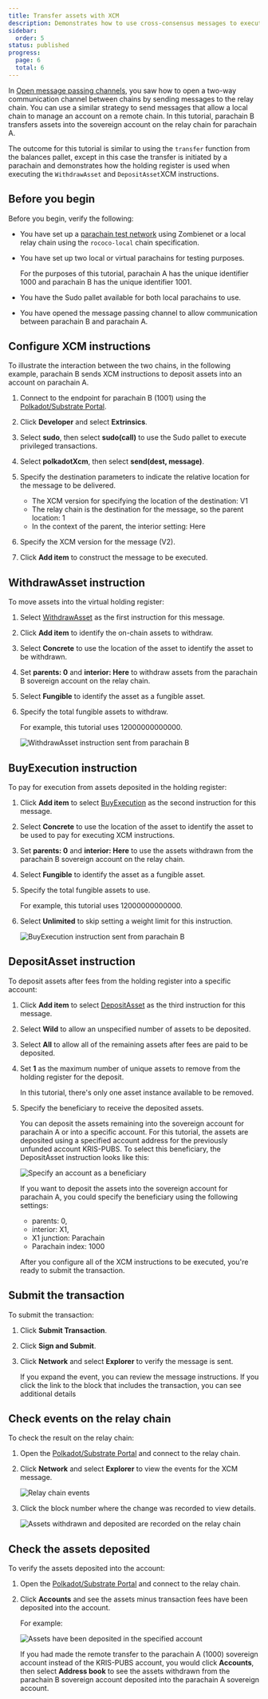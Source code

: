 ```yaml
---
title: Transfer assets with XCM
description: Demonstrates how to use cross-consensus messages to execute a remote transfer to a parachain through the relay chain.
sidebar:
  order: 5
status: published
progress:
  page: 6
  total: 6
---
```


In [Open message passing channels](/tutorials/build-a-parachain/open-message-passing-channels), you saw how to open a two-way communication channel between chains by sending messages to the relay chain.
You can use a similar strategy to send messages that allow a local chain to manage an account on a remote chain.
In this tutorial, parachain B transfers assets into the sovereign account on the relay chain for parachain A.

The outcome for this tutorial is similar to using the `transfer` function from the balances pallet, except in this case the transfer is initiated by a parachain and demonstrates how the holding register is used when executing the `WithdrawAsset` and `DepositAsset`XCM instructions.

## Before you begin

Before you begin, verify the following:

- You have set up a [parachain test network](/test/simulate-parachains) using Zombienet or a local relay chain using the `rococo-local` chain specification.
- You have set up two local or virtual parachains for testing purposes.

  For the purposes of this tutorial, parachain A has the unique identifier 1000 and parachain B has the unique identifier 1001.

- You have the Sudo pallet available for both local parachains to use.

- You have opened the message passing channel to allow communication between parachain B and parachain A.

## Configure XCM instructions

To illustrate the interaction between the two chains, in the following example, parachain B sends XCM instructions to deposit assets into an account on parachain A.

1. Connect to the endpoint for parachain B (1001) using the [Polkadot/Substrate Portal](https://polkadot.js.org/apps).

2. Click **Developer** and select **Extrinsics**.

3. Select **sudo**, then select **sudo(call)** to use the Sudo pallet to execute privileged transactions.

4. Select **polkadotXcm**, then select **send(dest, message)**.
5. Specify the destination parameters to indicate the relative location for the message to be delivered.

   - The XCM version for specifying the location of the destination: V1
   - The relay chain is the destination for the message, so the parent location: 1
   - In the context of the parent, the interior setting: Here

6. Specify the XCM version for the message (V2).
7. Click **Add item** to construct the message to be executed.

## WithdrawAsset instruction

To move assets into the virtual holding register:

1. Select [WithdrawAsset](https://github.com/paritytech/xcm-format#withdrawasset) as the first instruction for this message.

2. Click **Add item** to identify the on-chain assets to withdraw.

3. Select **Concrete** to use the location of the asset to identify the asset to be withdrawn.

4. Set **parents: 0** and **interior: Here** to withdraw assets from the parachain B sovereign account on the relay chain.

5. Select **Fungible** to identify the asset as a fungible asset.

6. Specify the total fungible assets to withdraw.

   For example, this tutorial uses 12000000000000.

   ![WithdrawAsset instruction sent from parachain B](/media/images/docs/tutorials/parachains/transfer-withdraw-asset-instruction-ui.png)

## BuyExecution instruction

To pay for execution from assets deposited in the holding register:

1. Click **Add item** to select [BuyExecution](https://github.com/paritytech/xcm-format#buyexecution) as the second instruction for this message.

2. Select **Concrete** to use the location of the asset to identify the asset to be used to pay for executing XCM instructions.

3. Set **parents: 0** and **interior: Here** to use the assets withdrawn from the parachain B sovereign account on the relay chain.

4. Select **Fungible** to identify the asset as a fungible asset.

5. Specify the total fungible assets to use.

   For example, this tutorial uses 12000000000000.

6. Select **Unlimited** to skip setting a weight limit for this instruction.

   ![BuyExecution instruction sent from parachain B](/media/images/docs/tutorials/parachains/transfer-buy-execution-instruction-ui.png)

## DepositAsset instruction

To deposit assets after fees from the holding register into a specific account:

1. Click **Add item** to select [DepositAsset](https://github.com/paritytech/xcm-format#depositasset) as the third instruction for this message.

1. Select **Wild** to allow an unspecified number of assets to be deposited.

1. Select **All** to allow all of the remaining assets after fees are paid to be deposited.

1. Set **1** as the maximum number of unique assets to remove from the holding register for the deposit.

   In this tutorial, there's only one asset instance available to be removed.

1. Specify the beneficiary to receive the deposited assets.

   You can deposit the assets remaining into the sovereign account for parachain A or into a specific account.
   For this tutorial, the assets are deposited using a specified account address for the previously unfunded account KRIS-PUBS.
   To select this beneficiary, the DepositAsset instruction looks like this:

   ![Specify an account as a beneficiary](/media/images/docs/tutorials/parachains/transfer-deposit-asset-instruction-ui.png)

   If you want to deposit the assets into the sovereign account for parachain A, you could specify the beneficiary using the following settings:

   - parents: 0,
   - interior: X1,
   - X1 junction: Parachain
   - Parachain index: 1000

   After you configure all of the XCM instructions to be executed, you're ready to submit the transaction.

## Submit the transaction

To submit the transaction:

1. Click **Submit Transaction**.

1. Click **Sign and Submit**.

1. Click **Network** and select **Explorer** to verify the message is sent.

   If you expand the event, you can review the message instructions.
   If you click the link to the block that includes the transaction, you can see additional details

## Check events on the relay chain

To check the result on the relay chain:

1. Open the [Polkadot/Substrate Portal](https://polkadot.js.org/apps) and connect to the relay chain.

2. Click **Network** and select **Explorer** to view the events for the XCM message.

   ![Relay chain events](/media/images/docs/tutorials/parachains/relay-chain-event-summary.png)

3. Click the block number where the change was recorded to view details.

   ![Assets withdrawn and deposited are recorded on the relay chain](/media/images/docs/tutorials/parachains/relay-chain-block.png)

## Check the assets deposited

To verify the assets deposited into the account:

1. Open the [Polkadot/Substrate Portal](https://polkadot.js.org/apps) and connect to the relay chain.

2. Click **Accounts** and see the assets minus transaction fees have been deposited into the account.

   For example:

   ![Assets have been deposited in the specified account](/media/images/docs/tutorials/parachains/transfer-account-funded.png)

   If you had made the remote transfer to the parachain A (1000) sovereign account instead of the KRIS-PUBS account, you would click **Accounts**, then select **Address book** to see the assets withdrawn from the parachain B sovereign account deposited into the parachain A sovereign account.
